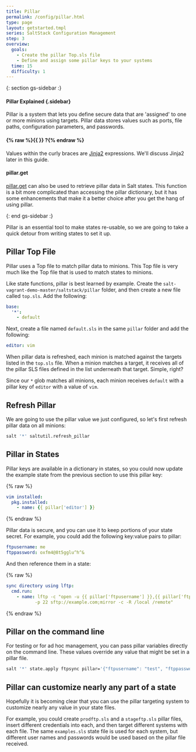 ```yaml
---
title: Pillar
permalink: /config/pillar.html
type: page
layout: getstarted.tmpl
series: SaltStack Configuration Management
step: 3
overview:
  goals:
    - Create the pillar Top.sls file
    - Define and assign some pillar keys to your systems
  time: 15
  difficulty: 1
---
```


{: section gs-sidebar :}

#### Pillar Explained {.sidebar}

Pillar is a system that lets you define secure data that are 'assigned' to
one or more minions using targets. Pillar data stores values such as ports,
file paths, configuration parameters, and passwords.

#### {% raw %}{{ }} ?{% endraw %}

Values within the curly braces are [Jinja2](http://jinja.pocoo.org/)
expressions. We'll discuss Jinja2 later in this guide.

#### pillar.get

[pillar.get](https://docs.saltstack.com/en/2015.5/topics/pillar/index.html#pillar-get-function)
can also be used to retrieve pillar data in Salt states. This function is a bit
more complicated than accessing the pillar dictionary, but it has some
enhancements that make it a better choice after you get the hang of using
pillar. 

{: end gs-sidebar :}

Pillar is an essential tool to make states re-usable, so we are going to take
a quick detour from writing states to set it up.

## Pillar Top File

Pillar uses a Top file to match pillar data to minions. This Top file is very
much like the Top file that is used to match states to minions.

Like state functions, pillar is best learned by example. Create the
`salt-vagrant-demo-master/saltstack/pillar` folder, and then create a new file
called `top.sls`. Add the following:

``` yaml
base:
  '*':
    - default
```

Next, create a file named `default.sls` in the same `pillar` folder and add the
following:

``` yaml
editor: vim
```

When pillar data is refreshed, each minion is matched against the targets
listed in the `top.sls` file. When a minion matches a target, it receives all
of the pillar SLS files defined in the list underneath that target. Simple,
right?

Since our `*` glob matches all minions, each minion receives `default` with
a pillar key of `editor` with a value of `vim`.

## Refresh Pillar

We are going to use the pillar value we just configured, so let's first refresh
pillar data on all minions:

``` bash
salt '*' saltutil.refresh_pillar
```

## Pillar in States

Pillar keys are available in a dictionary in states, so you could now update
the example state from the previous section to use this pillar key:

{% raw %}
``` yaml
vim installed:
  pkg.installed:
    - name: {{ pillar['editor'] }}
```
{% endraw %}


Pillar data is secure, and you can use it to keep portions of your state
secret. For example, you could add the following key:value pairs to pillar:

``` yaml
ftpusername: me
ftppassword: oxfm4@8t5gglu^h^&
```

And then reference them in a state:

{% raw %}
``` yaml
sync directory using lftp:
  cmd.run:
    - name: lftp -c "open -u {{ pillar['ftpusername'] }},{{ pillar['ftppassword'] }}
           -p 22 sftp://example.com;mirror -c -R /local /remote"
```
{% endraw %}

## Pillar on the command line

For testing or for ad hoc management, you can pass pillar variables directly on
the command line. These values override any value that might be set in a pillar
file.

``` bash
salt '*' state.apply ftpsync pillar='{"ftpusername": "test", "ftppassword": "0ydyfww3giq8"}'
```

## Pillar can customize nearly any part of a state

Hopefully it is becoming clear that you can use the pillar targeting system to
customize nearly any value in your state files.

For example, you could create `prodftp.sls` and a `stageftp.sls` pillar files,
insert different credentials into each, and then target different systems with
each file. The same `examples.sls` state file is used for each system, but
different user names and passwords would be used based on the pillar file
received. 

